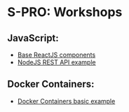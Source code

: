 # S-PRO: Workshops

## JavaScript:

- [Base ReactJS components](./react-1)
- [NodeJS REST API example](./node-rest-api-1)

## Docker Containers:

- [Docker Containers basic example](./docker-containers-1)
